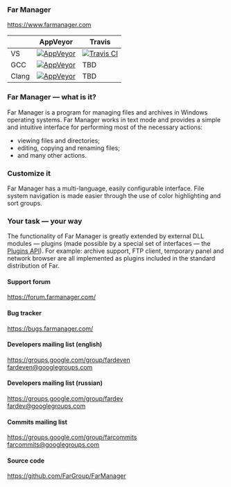 ### Far Manager
https://www.farmanager.com

| | AppVeyor | Travis |
|-|-|-|
| VS | [![AppVeyor](https://img.shields.io/appveyor/ci/FarGroup/farmanager.svg?logo=appveyor)](https://ci.appveyor.com/project/FarGroup/farmanager/history) | [![Travis CI](https://img.shields.io/travis/FarGroup/FarManager.svg?logo=travis)](https://travis-ci.com/FarGroup/FarManager/builds) |
| GCC | [![AppVeyor](https://img.shields.io/appveyor/ci/FarGroup/farmanager-5lhsj.svg?logo=appveyor)](https://ci.appveyor.com/project/FarGroup/farmanager-5lhsj/history)  | TBD |
| Clang | [![AppVeyor](https://img.shields.io/appveyor/ci/FarGroup/farmanager-tgu1s.svg?logo=appveyor)](https://ci.appveyor.com/project/FarGroup/farmanager-tgu1s/history)  | TBD |



### Far Manager — what is it?
Far Manager is a program for managing files and archives in Windows operating systems. Far Manager works in text mode and provides a simple and intuitive interface for performing most of the necessary actions:
* viewing files and directories;
* editing, copying and renaming files;
* and many other actions.

### Customize it
Far Manager has a multi-language, easily configurable interface. File system navigation is made easier through the use of color highlighting and sort groups.

### Your task — your way
The functionality of Far Manager is greatly extended by external DLL modules — plugins (made possible by a special set of interfaces — the [Plugins API](https://api.farmanager.com/)). For example: archive support, FTP client, temporary panel and network browser are all implemented as plugins included in the standard distribution of Far.


#### Support forum
https://forum.farmanager.com/

#### Bug tracker
https://bugs.farmanager.com/

#### Developers mailing list (english)
https://groups.google.com/group/fardeven  
<fardeven@googlegroups.com>

#### Developers mailing list (russian)
https://groups.google.com/group/fardev  
<fardev@googlegroups.com>

#### Commits mailing list
https://groups.google.com/group/farcommits  
<farcommits@googlegroups.com>

#### Source code
https://github.com/FarGroup/FarManager
